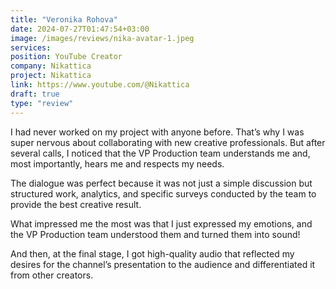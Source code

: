 ```yaml
---
title: "Veronika Rohova"
date: 2024-07-27T01:47:54+03:00
image: /images/reviews/nika-avatar-1.jpeg
services:
position: YouTube Creator
company: Nikattica
project: Nikattica
link: https://www.youtube.com/@Nikattica
draft: true
type: "review"
---
```


I had never worked on my project with anyone before. That’s why I was super nervous about collaborating with new creative professionals. But after several calls, I noticed that the VP Production team understands me and, most importantly, hears me and respects my needs.

<!--more-->

The dialogue was perfect because it was not just a simple discussion but structured work, analytics, and specific surveys conducted by the team to provide the best creative result. 

What impressed me the most was that I just expressed my emotions, and the VP Production team understood them and turned them into sound! 

And then, at the final stage, I got high-quality audio that reflected my desires for the channel’s presentation to the audience and differentiated it from other creators.